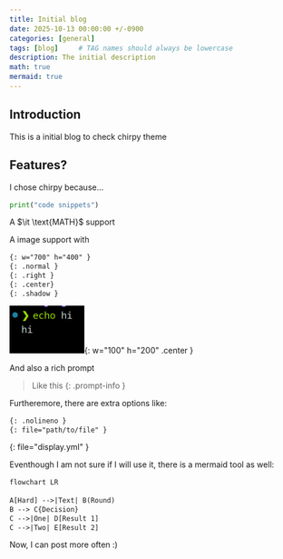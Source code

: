 ```yaml
---
title: Initial blog
date: 2025-10-13 00:00:00 +/-0900
categories: [general]
tags: [blog]     # TAG names should always be lowercase
description: The initial description
math: true
mermaid: true
---
```


## Introduction

This is a initial blog to check chirpy theme


## Features?

I chose chirpy because...

```python
print("code snippets")
```

A $\it \text{MATH}$ support

A image support with
```
{: w="700" h="400" }
{: .normal }
{: .right }
{: .center}
{: .shadow }
```

![showimage](/assets/blog/init/0.png){: w="100" h="200" .center }

And also a rich prompt

	
> Like this
{: .prompt-info }

Furtheremore, there are extra options like:

```
{: .nolineno }
{: file="path/to/file" }
``` 
{: file="display.yml" }


Eventhough I am not sure if I will use it,
there is a mermaid tool as well:

```mermaid 
flowchart LR

A[Hard] -->|Text| B(Round)
B --> C{Decision}
C -->|One| D[Result 1]
C -->|Two| E[Result 2]
```

Now, I can post more often :)

